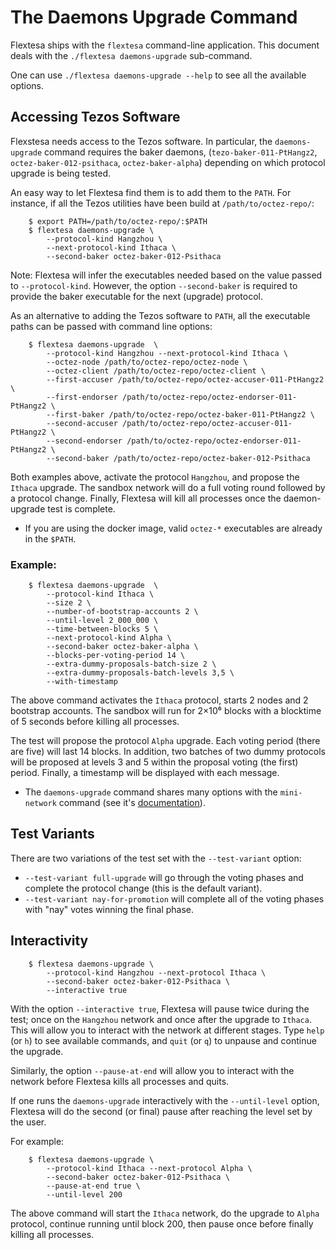 The Daemons Upgrade Command
===========================

Flextesa ships with the `flextesa` command-line application. This document deals
with the `./flextesa daemons-upgrade` sub-command.

One can use `./flextesa daemons-upgrade --help` to see all the available options.

Accessing Tezos Software
-------------------------------------------------------------------------------

Flexstesa needs access to the Tezos software. In particular, the
`daemons-upgrade` command requires the baker daemons, (`tezo-baker-011-PtHangz2`,
`octez-baker-012-psithaca`, `octez-baker-alpha`) depending on which protocol
upgrade is being tested.

An easy way to let Flextesa find them is to add them to the `PATH`. For instance,
if all the Tezos utilities have been build at `/path/to/octez-repo/`:

```
    $ export PATH=/path/to/octez-repo/:$PATH
    $ flextesa daemons-upgrade \
        --protocol-kind Hangzhou \
        --next-protocol-kind Ithaca \
        --second-baker octez-baker-012-Psithaca
```

Note: Flextesa will infer the executables needed based on the value passed to
`--protocol-kind`. However, the option `--second-baker` is required to provide
the baker executable for the next (upgrade) protocol.

As an alternative to adding the Tezos software to `PATH`, all  the executable
paths can be passed with command line options:

```
    $ flextesa daemons-upgrade  \
        --protocol-kind Hangzhou --next-protocol-kind Ithaca \
        --octez-node /path/to/octez-repo/octez-node \
        --octez-client /path/to/octez-repo/octez-client \
        --first-accuser /path/to/octez-repo/octez-accuser-011-PtHangz2 \
        --first-endorser /path/to/octez-repo/octez-endorser-011-PtHangz2 \
        --first-baker /path/to/octez-repo/octez-baker-011-PtHangz2 \
        --second-accuser /path/to/octez-repo/octez-accuser-011-PtHangz2 \
        --second-endorser /path/to/octez-repo/octez-endorser-011-PtHangz2 \
        --second-baker /path/to/octez-repo/octez-baker-012-Psithaca
```

Both examples above, activate the protocol `Hangzhou`, and propose the `Ithaca`
upgrade. The sandbox network will do a full voting round followed by a protocol
change. Finally, Flextesa will kill all processes once the daemon-upgrade test
is complete.

* If you are using the docker image, valid `octez-*` executables are already in
  the `$PATH`.

### Example:

```
    $ flextesa daemons-upgrade  \
        --protocol-kind Ithaca \
        --size 2 \
        --number-of-bootstrap-accounts 2 \
        --until-level 2_000_000 \
        --time-between-blocks 5 \
        --next-protocol-kind Alpha \
        --second-baker octez-baker-alpha \
        --blocks-per-voting-period 14 \
        --extra-dummy-proposals-batch-size 2 \
        --extra-dummy-proposals-batch-levels 3,5 \
        --with-timestamp
```

The above command activates the `Ithaca` protocol, starts 2 nodes and 2
bootstrap accounts. The sandbox will run for 2×10⁶ blocks with a blocktime of 5
seconds before killing all processes.

The test will propose the protocol `Alpha` upgrade. Each voting period (there
are five) will last 14 blocks. In addition, two batches of two dummy protocols
will be proposed at levels 3 and 5 within the proposal voting (the first)
period. Finally, a timestamp will be displayed with each message.

* The `daemons-upgrade` command shares many options with the `mini-network` command
(see it's [documentation](./src/doc/mini-net.md)).

Test Variants
-------------------------------------------------------------------------------

There are two variations of the test set with the `--test-variant` option:

- `--test-variant full-upgrade` will go through the voting phases and complete
  the protocol change (this is the default variant).
- `--test-variant nay-for-promotion` will complete all of the voting phases with
  "nay" votes winning the final phase.

Interactivity
-------------------------------------------------------------------------------

```
    $ flextesa daemons-upgrade \
        --protocol-kind Hangzhou --next-protocol Ithaca \
        --second-baker octez-baker-012-Psithaca \
        --interactive true
```

With the option `--interactive true`, Flextesa will pause twice during the test;
once on the `Hangzhou` network and once after the upgrade to `Ithaca`.  This
will allow you to interact with the network at different stages. Type `help`
(or `h`) to see available commands, and `quit` (or `q`) to unpause and continue
the upgrade.

Similarly, the option `--pause-at-end` will allow you to interact with the
network before Flextesa kills all processes and quits.

If one runs the `daemons-upgrade` interactively with the `--until-level` option,
Flextesa will do the second (or final) pause after reaching the level set by the
user.

For example:
```
    $ flextesa daemons-upgrade \
        --protocol-kind Ithaca --next-protocol Alpha \
        --second-baker octez-baker-012-Psithaca \
        --pause-at-end true \
        --until-level 200
```

The above command will start the `Ithaca` network, do the upgrade to `Alpha`
protocol, continue running until block 200, then pause once before finally
killing all processes.
